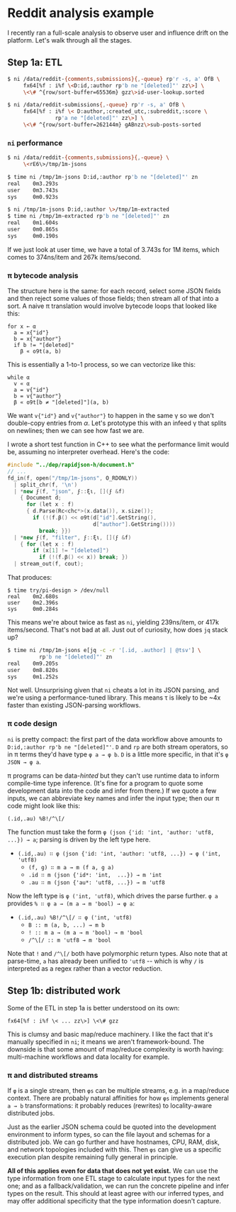 # Reddit analysis example
I recently ran a full-scale analysis to observe user and influence drift on the platform. Let's walk through all the stages.


## Step 1a: ETL
```sh
$ ni /data/reddit-{comments,submissions}{,-queue} rp'r -s, a' OfB \
     fx64[%f : i%f \<D:id,:author rp'b ne "[deleted]"' zz\>] \
     \<\# ^{row/sort-buffer=65536m} gzz\>id-user-lookup.sorted

$ ni /data/reddit-submissions{,-queue} rp'r -s, a' OfB \
     fx64[%f : i%f \< D:author,:created_utc,:subreddit,:score \
               rp'a ne "[deleted]"' zz\>] \
     \<\# ^{row/sort-buffer=262144m} gABnzz\>sub-posts-sorted
```


### `ni` performance
```sh
$ ni /data/reddit-{comments,submissions}{,-queue} \
     \<rE6\>/tmp/1m-jsons

$ time ni /tmp/1m-jsons D:id,:author rp'b ne "[deleted]"' zn
real    0m3.293s
user    0m3.743s
sys	    0m0.923s

$ ni /tmp/1m-jsons D:id,:author \>/tmp/1m-extracted
$ time ni /tmp/1m-extracted rp'b ne "[deleted]"' zn
real    0m1.604s
user    0m0.865s
sys	    0m0.190s
```

If we just look at user time, we have a total of 3.743s for 1M items, which comes to 374ns/item and 267k items/second.


### π bytecode analysis
The structure here is the same: for each record, select some JSON fields and then reject some values of those fields; then stream all of that into a sort. A naive π translation would involve bytecode loops that looked like this:

```
for x ← α
  a = x{"id"}
  b = x{"author"}
  if b != "[deleted]"
    β « o9t(a, b)
```

This is essentially a 1-to-1 process, so we can vectorize like this:

```
while α
  v « α
  a = v{"id"}
  b = v{"author"}
  β « o9t[b ≠ "[deleted]"](a, b)
```

We want `v{"id"}` and `v{"author"}` to happen in the same γ so we don't double-copy entries from _α_. Let's prototype this with an infeed γ that splits on newlines; then we can see how fast we are.

I wrote a short test function in C++ to see what the performance limit would be, assuming no interpreter overhead. Here's the code:

```cpp
#include "../dep/rapidjson-h/document.h"
// ...
fd_in(f, open("/tmp/1m-jsons", O_RDONLY))
  | split_chr(f, '\n')
  | *new ϝ(f, "json", ϝ::ξι, [](ϝ &f)
    { Document d;
      for (let x : f)
      { d.Parse(Rc<chc*>(x.data()), x.size());
        if (!(f.β() << o9t(d["id"].GetString(),
                           d["author"].GetString())))
          break; }})
  | *new ϝ(f, "filter", ϝ::ξι, [](ϝ &f)
    { for (let x : f)
        if (x[1] != "[deleted]")
          if (!(f.β() << x)) break; })
  | stream_out(f, cout);
```

That produces:

```
$ time try/pi-design > /dev/null
real    0m2.680s
user    0m2.396s
sys     0m0.284s
```

This means we're about twice as fast as `ni`, yielding 239ns/item, or 417k items/second. That's not bad at all. Just out of curiosity, how does `jq` stack up?

```sh
$ time ni /tmp/1m-jsons e[jq -c -r '[.id, .author] | @tsv'] \
          rp'b ne "[deleted]"' zn
real    0m9.205s
user    0m8.820s
sys	    0m1.252s
```

Not well. Unsurprising given that `ni` cheats a lot in its JSON parsing, and we're using a performance-tuned library. This means τ is likely to be ~4x faster than existing JSON-parsing workflows.


### π code design
`ni` is pretty compact: the first part of the data workflow above amounts to `D:id,:author rp'b ne "[deleted]"'`. `D` and `rp` are both stream operators, so in π terms they'd have type `φ a → φ b`. `D` is a little more specific, in that it's `φ JSON → φ a`.

π programs can be data-_hinted_ but they can't use runtime data to inform compile-time type inference. (It's fine for a program to quote some development data into the code and infer from there.) If we quote a few inputs, we can abbreviate key names and infer the input type; then our π code might look like this:

```
(.id,.au) %B!/^\[/
```

The function must take the form `φ (json {'id: 'int, 'author: 'utf8, ...}) → a`; parsing is driven by the left type here.

+ `(.id,.au) ∷ φ (json {'id: 'int, 'author: 'utf8, ...}) → φ ('int, 'utf8)`
  + `(f, g) ∷ m a → m (f a, g a)`
  + `.id ∷ m (json {'id*: 'int,  ...}) → m 'int`
  + `.au ∷ m (json {'au*: 'utf8, ...}) → m 'utf8`

Now the left type is `φ ('int, 'utf8)`, which drives the parse further. `φ a` provides `% ∷ φ a → (m a → m 'bool) → φ a`:

+ `(.id,.au) %B!/^\[/ ∷ φ ('int, 'utf8)`
  + `B :: m (a, b, ...) → m b`
  + `! :: m a → (m a → m 'bool) → m 'bool`
  + `/^\[/ :: m 'utf8 → m 'bool`

Note that `!` and `/^\[/` both have polymorphic return types. Also note that at parse-time, `a` has already been unified to `'utf8` -- which is why `/` is interpreted as a regex rather than a vector reduction.


## Step 1b: distributed work
Some of the ETL in step 1a is better understood on its own:

```
fx64[%f : i%f \< ... zz\>] \<\# gzz
```

This is clumsy and basic map/reduce machinery. I like the fact that it's manually specified in `ni`; it means we aren't framework-bound. The downside is that some amount of map/reduce complexity is worth having: multi-machine workflows and data locality for example.


### π and distributed streams
If `φ` is a single stream, then `φs` can be multiple streams, e.g. in a map/reduce context. There are probably natural affinities for how `φs` implements general `a → b` transformations: it probably reduces (rewrites) to locality-aware distributed jobs.

Just as the earlier JSON schema could be quoted into the development environment to inform types, so can the file layout and schemas for a distributed job. We can go further and have hostnames, CPU, RAM, disk, and network topologies included with this. Then `φs` can give us a specific execution plan despite remaining fully general in principle.

**All of this applies even for data that does not yet exist.** We can use the type information from one ETL stage to calculate input types for the next one; and as a fallback/validation, we can run the concrete pipeline and infer types on the result. This should at least agree with our inferred types, and may offer additional specificity that the type information doesn't capture.
